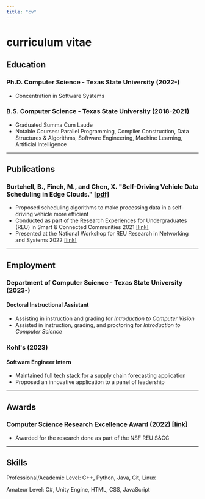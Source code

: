 ```yaml
---
title: "cv"
---
```


# curriculum vitae

## Education

### Ph.D. Computer Science - Texas State University (2022-)
- Concentration in Software Systems

### B.S. Computer Science - Texas State University (2018-2021)
- Graduated Summa Cum Laude
- Notable Courses: Parallel Programming, Compiler Construction, Data Structures & Algorithms, Software Engineering, Machine Learning, Artificial Intelligence

***

## Publications

### Burtchell, B., Finch, M., and Chen, X. "Self-Driving Vehicle Data Scheduling in Edge Clouds." [[pdf]](./pdf/self_driving_vehicle_data_scheduling_in_edge_clouds.pdf)
- Proposed scheduling algorithms to make processing data in a self-driving vehicle more efficient
- Conducted as part of the Research Experiences for Undergraduates (REU) in Smart & Connected Communities 2021 [[link]](https://reuscc.wp.txstate.edu)
- Presented at the National Workshop for REU Research in Networking and Systems 2022 [[link]](https://sites.google.com/view/reuns-2022/home)

***

## Employment

### Department of Computer Science - Texas State University (2023-)
#### Doctoral Instructional Assistant
- Assisting in instruction and grading for *Introduction to Computer Vision*
- Assisted in instruction, grading, and proctoring for *Introduction to Computer Science*

### Kohl's (2023)
#### Software Engineer Intern
- Maintained full tech stack for a supply chain forecasting application
- Proposed an innovative application to a panel of leadership

***

## Awards

### Computer Science Research Excellence Award (2022) [[link]](https://cs.txstate.edu/news_events/awards/awards_day/research_excellence_award/)
- Awarded for the research done as part of the NSF REU S&CC

***

## Skills
Professional/Academic Level: C++, Python, Java, Git, Linux

Amateur Level: C#, Unity Engine, HTML, CSS, JavaScript
